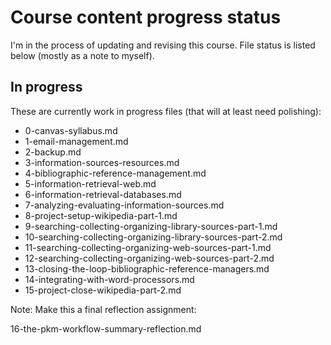 # Course content progress status

I'm in the process of updating and revising this course.
File status is listed below (mostly as a note to myself).

## In progress

These are currently work in progress files
(that will at least need polishing):

- 0-canvas-syllabus.md
- 1-email-management.md
- 2-backup.md
- 3-information-sources-resources.md
- 4-bibliographic-reference-management.md
- 5-information-retrieval-web.md
- 6-information-retrieval-databases.md
- 7-analyzing-evaluating-information-sources.md
- 8-project-setup-wikipedia-part-1.md
- 9-searching-collecting-organizing-library-sources-part-1.md
- 10-searching-collecting-organizing-library-sources-part-2.md
- 11-searching-collecting-organizing-web-sources-part-1.md
- 12-searching-collecting-organizing-web-sources-part-2.md
- 13-closing-the-loop-bibliographic-reference-managers.md
- 14-integrating-with-word-processors.md
- 15-project-close-wikipedia-part-2.md

Note: Make this a final reflection assignment:

16-the-pkm-workflow-summary-reflection.md
